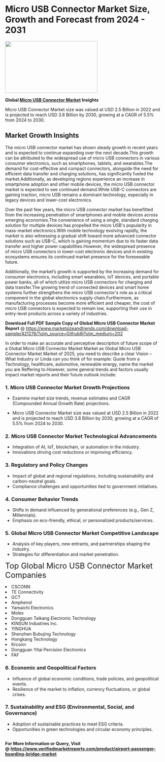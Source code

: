 <H1>Micro USB Connector Market Size, Growth and Forecast from 2024 - 2031</H1><img class="aligncenter size-medium wp-image-584254" src="https://thirdeyenews.in/wp-content/uploads/2024/09/Global-Market-Research-300x168.jpeg" alt="" width="300" height="168" /><p><strong>Global&nbsp;<a href="https://www.marketsizeandtrends.com/download-sample/421276/?utm_source=Github8j?utm_medium=202">Micro USB Connector Market</a> Insights</strong></p><p>Micro USB Connector Market size was valued at USD 2.5 Billion in 2022 and is projected to reach USD 3.8 Billion by 2030, growing at a CAGR of 5.5% from 2024 to 2030.</p><p><h2>Market Growth Insights</h2> <p>The micro USB connector market has shown steady growth in recent years and is expected to continue expanding over the next decade.This growth can be attributed to the widespread use of micro USB connectors in various consumer electronics, such as smartphones, tablets, and wearables.The demand for cost-effective and compact connectors, alongside the need for efficient data transfer and charging solutions, has significantly fueled the market.Additionally, as developing regions experience an increase in smartphone adoption and other mobile devices, the micro USB connector market is expected to see continued demand.While USB-C connectors are gaining traction, micro USB remains a dominant technology, especially in legacy devices and lower-cost electronics.</p> <p>Over the past few years, the micro USB connector market has benefitted from the increasing penetration of smartphones and mobile devices across emerging economies.The convenience of using a single, standard charging solution for multiple devices has propelled the micro USB's popularity in mass-market electronics.With mobile technology evolving rapidly, the market is also witnessing a gradual shift toward more advanced connector solutions such as USB-C, which is gaining momentum due to its faster data transfer and higher power capabilities.However, the widespread presence of micro USB connectors in lower-cost electronic devices and in existing ecosystems ensures its continued market presence for the foreseeable future.</p> <p>Additionally, the market’s growth is supported by the increasing demand for consumer electronics, including smart wearables, IoT devices, and portable power banks, all of which utilize micro USB connectors for charging and data transfer.The growing trend of connected devices and smart home systems further strengthens the micro USB connector's role as a critical component in the global electronics supply chain.Furthermore, as manufacturing processes become more efficient and cheaper, the cost of micro USB connectors is expected to remain low, supporting their use in entry-level products across a variety of industries.</p> <p><span class=""><strong>Download Full PDF Sample Copy of Global Micro USB Connector Market Report</strong> @ <a href="https://www.marketsizeandtrends.com/download-sample/421276/?utm_source=Github8j?utm_medium=202" target="_blank">https://www.marketsizeandtrends.com/download-sample/421276/?utm_source=Github8j?utm_medium=202</a></span></p><p>In order to make an accurate and perceptive description of future scope of a Global&nbsp;Micro USB Connector Market Market as Global&nbsp;Micro USB Connector Market Market of 2025, you need to describe a clear Vision &ndash; What Industry or Linda can you think of for example: Quote from a Technology, healthcare, automotive, renewable energy, name the market you are Reffering to.However, some general trends and factors usually impact market reports and their future outlook include:</p><h3>1.&nbsp;<strong>Micro USB Connector Market Growth Projections</strong></h3><ul><li>Examine market size trends, revenue estimates and CAGR (Compounded Annual Growth Rate) projections.</li><li><p>Micro USB Connector Market size was valued at USD 2.5 Billion in 2022 and is projected to reach USD 3.8 Billion by 2030, growing at a CAGR of 5.5% from 2024 to 2030.</p></li></ul><h3>2.&nbsp;<strong>Micro USB Connector Market Technological Advancements</strong></h3><ul><li>Integration of AI, IoT, blockchain, or automation in the industry.</li><li>Innovations driving cost reductions or improving efficiency.</li></ul><h3>3.&nbsp;<strong>Regulatory and Policy Changes</strong></h3><ul><li>Impact of global and regional regulations, including sustainability and carbon-neutral goals.</li><li>Compliance challenges and opportunities tied to government initiatives.</li></ul><h3>4.&nbsp;<strong>Consumer Behavior Trends</strong></h3><ul><li>Shifts in demand influenced by generational preferences (e.g., Gen Z, Millennials).</li><li>Emphasis on eco-friendly, ethical, or personalized products/services.</li></ul><h3>5.&nbsp;<strong>Global Micro USB Connector Market Competitive Landscape</strong></h3><ul><li>Analysis of key players, new entrants, and partnerships shaping the industry.</li><li>Strategies for differentiation and market penetration.</li></ul><p data-pm-slice="1 1 []"><span style="color: inherit; font-family: inherit; font-size: 25px;">Top Global Micro USB Connector Market Companies</span></p><div class="" data-test-id=""><p><li>CSCONN</li><li> TE Connectivity</li><li> GCT</li><li> Amphenol</li><li> Yamaichi Electronics</li><li> Molex</li><li> Dongguan Taikang Electronic Technology</li><li> KINSUN Industries Inc.</li><li> YINGHUA</li><li> Shenzhen Bubujing Technology</li><li> Hongkang Technology</li><li> Krconn</li><li> Dongguan Yitai Percision Electronics</li><li> FAF</li></p></div><h3>6.&nbsp;<strong>Economic and Geopolitical Factors</strong></h3><ul><li>Influence of global economic conditions, trade policies, and geopolitical events.</li><li>Resilience of the market to inflation, currency fluctuations, or global crises.</li></ul><h3>7.&nbsp;<strong>Sustainability and ESG (Environmental, Social, and Governance)</strong></h3><ul><li>Adoption of sustainable practices to meet ESG criteria.</li><li>Opportunities in green technologies and circular economy principles.</li></ul><h2><strong style="font-size: 14px;">For More Information or Query, Visit @&nbsp;</strong><a style="background-color: #ffffff; font-size: 14px;" href="https://www.marketsizeandtrends.com/report/micro-usb-connector-market/" target="_blank">https://www.verifiedmarketreports.com/product/airport-passenger-boarding-bridge-market</a></h2>
